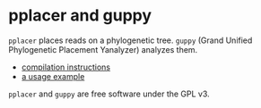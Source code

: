 
# pplacer and guppy

`pplacer` places reads on a phylogenetic tree. 
`guppy` (Grand Unified Phylogenetic Placement Yanalyzer) analyzes them.

* [compilation instructions](http://matsen.fhcrc.org/pplacer/compile.html)
* [a usage example](http://github.com/fhcrc/microbiome-demo)

`pplacer` and `guppy` are free software under the GPL v3.

